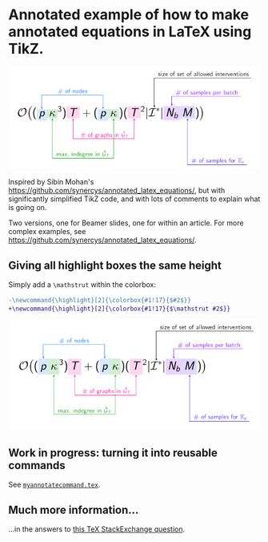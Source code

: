 # Annotated example of how to make annotated equations in LaTeX using TikZ.

![output of annotated equation](example_annotation.png)

Inspired by Sibin Mohan's https://github.com/synercys/annotated_latex_equations/, but with significantly simplified TikZ code, and with lots of comments to explain what is going on.

Two versions, one for Beamer slides, one for within an article. For more complex examples, see https://github.com/synercys/annotated_latex_equations/.

## Giving all highlight boxes the same height

Simply add a `\mathstrut` within the colorbox:
```diff
-\newcommand{\highlight}[2]{\colorbox{#1!17}{$#2$}}
+\newcommand{\highlight}[2]{\colorbox{#1!17}{$\mathstrut #2$}}
```

![output of annotated equation with equal-height highlights](example_annotation_equal_height.png)

## Work in progress: turning it into reusable commands

See [`myannotatecommand.tex`](https://github.com/st--/annotated_latex_equations/blob/main/myannotatecommand.tex).

## Much more information...

...in the answers to [this TeX StackExchange question](https://tex.stackexchange.com/q/254844/171664).
